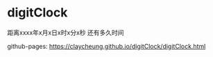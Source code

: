 # digitClock

距离xxxx年x月x日x时x分x秒 还有多久时间

github-pages:
https://claycheung.github.io/digitClock/digitClock.html

